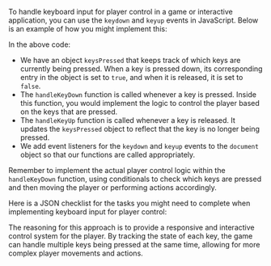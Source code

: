 To handle keyboard input for player control in a game or interactive application, you can use the `keydown` and `keyup` events in JavaScript. Below is an example of how you might implement this:


In the above code:

- We have an object `keysPressed` that keeps track of which keys are currently being pressed. When a key is pressed down, its corresponding entry in the object is set to `true`, and when it is released, it is set to `false`.
- The `handleKeyDown` function is called whenever a key is pressed. Inside this function, you would implement the logic to control the player based on the keys that are pressed.
- The `handleKeyUp` function is called whenever a key is released. It updates the `keysPressed` object to reflect that the key is no longer being pressed.
- We add event listeners for the `keydown` and `keyup` events to the `document` object so that our functions are called appropriately.

Remember to implement the actual player control logic within the `handleKeyDown` function, using conditionals to check which keys are pressed and then moving the player or performing actions accordingly.

Here is a JSON checklist for the tasks you might need to complete when implementing keyboard input for player control:


The reasoning for this approach is to provide a responsive and interactive control system for the player. By tracking the state of each key, the game can handle multiple keys being pressed at the same time, allowing for more complex player movements and actions.